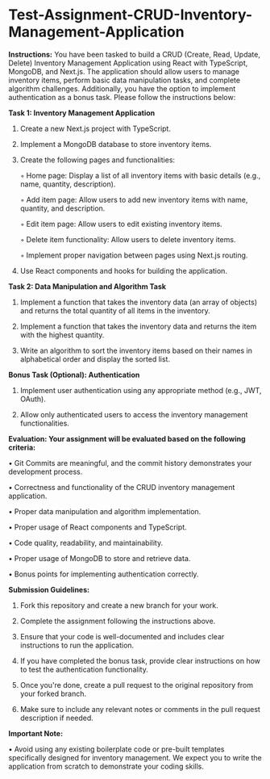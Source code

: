 # Test-Assignment-CRUD-Inventory-Management-Application

**Instructions:**
You have been tasked to build a CRUD (Create, Read, Update, Delete) Inventory Management Application using React with TypeScript, MongoDB, and Next.js. The application should allow users to manage inventory items, perform basic data manipulation tasks, and complete algorithm challenges. Additionally, you have the option to implement authentication as a bonus task. Please follow the instructions below:


**Task 1: Inventory Management Application**

  1. Create a new Next.js project with TypeScript.
  2. Implement a MongoDB database to store inventory items.
  3. Create the following pages and functionalities:

     ◦ Home page: Display a list of all inventory items with basic details (e.g., name, quantity, description).
     
     ◦ Add item page: Allow users to add new inventory items with name, quantity, and description.
     
     ◦ Edit item page: Allow users to edit existing inventory items.
     
     ◦ Delete item functionality: Allow users to delete inventory items.
     
     ◦ Implement proper navigation between pages using Next.js routing.
     
  5. Use React components and hooks for building the application.
    
**Task 2: Data Manipulation and Algorithm Task**

  1. Implement a function that takes the inventory data (an array of objects) and returns the total quantity of all items in the inventory.
  
  2. Implement a function that takes the inventory data and returns the item with the highest quantity.
  
  3. Write an algorithm to sort the inventory items based on their names in alphabetical order and display the sorted list.

**Bonus Task (Optional): Authentication**

  1. Implement user authentication using any appropriate method (e.g., JWT, OAuth).
  
  2. Allow only authenticated users to access the inventory management functionalities.
    
**Evaluation: Your assignment will be evaluated based on the following criteria:**

  • Git Commits are meaningful, and the commit history demonstrates your development process.
    
  • Correctness and functionality of the CRUD inventory management application.
  
  • Proper data manipulation and algorithm implementation.
  
  • Proper usage of React components and TypeScript.
  
  • Code quality, readability, and maintainability.
  
  • Proper usage of MongoDB to store and retrieve data.
  
  • Bonus points for implementing authentication correctly.
  
**Submission Guidelines:**
    
  1. Fork this repository and create a new branch for your work.
  
  2. Complete the assignment following the instructions above.
  
  3. Ensure that your code is well-documented and includes clear instructions to run the application.
  
  4. If you have completed the bonus task, provide clear instructions on how to test the authentication functionality.
  
  5. Once you're done, create a pull request to the original repository from your forked branch.
  
  6. Make sure to include any relevant notes or comments in the pull request description if needed.

**Important Note:**    
    
  • Avoid using any existing boilerplate code or pre-built templates specifically designed for inventory management. We expect you to write the application from scratch to demonstrate your coding skills.
